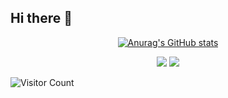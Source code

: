 ## Hi there 👋

<div id="title" align=center>


[![Anurag's GitHub stats](https://github-readme-stats.vercel.app/api?username=iZhangJz&show_icons=true&theme=tokyonight)](https://b23.tv/iEJTnPp)

![](https://img.shields.io/badge/性格-开朗-red) 
![](https://img.shields.io/badge/爱好-游戏-red)

</div>

![Visitor Count](https://profile-counter.glitch.me/iZhangJz/count.svg)

